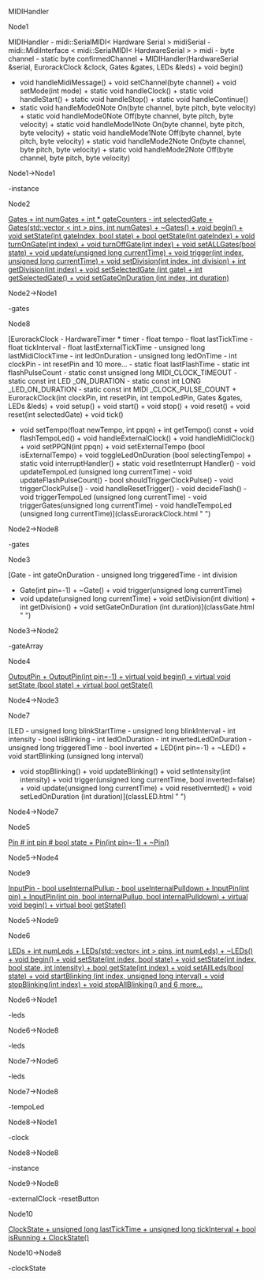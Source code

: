 MIDIHandler

Node1

MIDIHandler - midi::SerialMIDI\< Hardware Serial \> midiSerial -
midi::MidiInterface \< midi::SerialMIDI\< HardwareSerial \> \> midi -
byte channel - static byte confirmedChannel + MIDIHandler(HardwareSerial
&serial, EurorackClock &clock, Gates &gates, LEDs &leds) + void begin()
+ void handleMidiMessage() + void setChannel(byte channel) + void
setMode(int mode) + static void handleClock() + static void
handleStart() + static void handleStop() + static void handleContinue()
+ static void handleMode0Note On(byte channel, byte pitch, byte
velocity) + static void handleMode0Note Off(byte channel, byte pitch,
byte velocity) + static void handleMode1Note On(byte channel, byte
pitch, byte velocity) + static void handleMode1Note Off(byte channel,
byte pitch, byte velocity) + static void handleMode2Note On(byte
channel, byte pitch, byte velocity) + static void handleMode2Note
Off(byte channel, byte pitch, byte velocity)

Node1-\>Node1

-instance

Node2

[Gates + int numGates + int \* gateCounters - int selectedGate +
Gates(std::vector \< int \> pins, int numGates) + \~Gates() + void
begin() + void setState(int gateIndex, bool state) + bool getState(int
gateIndex) + void turnOnGate(int index) + void turnOffGate(int index) +
void setALLGates(bool state) + void update(unsigned long currentTime) +
void trigger(int index, unsigned long currentTime) + void
setDivision(int index, int division) + int getDivision(int index) + void
setSelectedGate (int gate) + int getSelectedGate() + void
setGateOnDuration (int index, int duration)](classGates.html " ")

Node2-\>Node1

-gates

Node8

[EurorackClock - HardwareTimer \* timer - float tempo - float
lastTickTime - float tickInterval - float lastExternalTickTime -
unsigned long lastMidiClockTime - int ledOnDuration - unsigned long
ledOnTime - int clockPin - int resetPin and 10 more\... - static float
lastFlashTime - static int flashPulseCount - static const unsigned long
MIDI\_CLOCK\_TIMEOUT - static const int LED \_ON\_DURATION - static
const int LONG \_LED\_ON\_DURATION - static const int MIDI
\_CLOCK\_PULSE\_COUNT + EurorackClock(int clockPin, int resetPin, int
tempoLedPin, Gates &gates, LEDs &leds) + void setup() + void start() +
void stop() + void reset() + void reset(int selectedGate) + void tick()
+ void setTempo(float newTempo, int ppqn) + int getTempo() const + void
flashTempoLed() + void handleExternalClock() + void handleMidiClock() +
void setPPQN(int ppqn) + void setExternalTempo (bool isExternalTempo) +
void toggleLedOnDuration (bool selectingTempo) + static void
interruptHandler() + static void resetInterrupt Handler() - void
updateTempoLed (unsigned long currentTime) - void
updateFlashPulseCount() - bool shouldTriggerClockPulse() - void
triggerClockPulse() - void handleResetTrigger() - void decideFlash() -
void triggerTempoLed (unsigned long currentTime) - void
triggerGates(unsigned long currentTime) - void handleTempoLed (unsigned
long currentTime)](classEurorackClock.html " ")

Node2-\>Node8

-gates

Node3

[Gate - int gateOnDuration - unsigned long triggeredTime - int division
+ Gate(int pin=-1) + \~Gate() + void trigger(unsigned long currentTime)
+ void update(unsigned long currentTime) + void setDivision(int
divition) + int getDivision() + void setGateOnDuration (int
duration)](classGate.html " ")

Node3-\>Node2

-gateArray

Node4

[OutputPin + OutputPin(int pin=-1) + virtual void begin() + virtual void
setState (bool state) + virtual bool
getState()](classOutputPin.html " ")

Node4-\>Node3

Node7

[LED - unsigned long blinkStartTime - unsigned long blinkInterval - int
intensity - bool isBlinking - int ledOnDuration - int
invertedLedOnDuration - unsigned long triggeredTime - bool inverted +
LED(int pin=-1) + \~LED() + void startBlinking (unsigned long interval)
+ void stopBlinking() + void updateBlinking() + void setIntensity(int
intensity) + void trigger(unsigned long currentTime, bool
inverted=false) + void update(unsigned long currentTime) + void
resetIvernted() + void setLedOnDuration (int
duration)](classLED.html " ")

Node4-\>Node7

Node5

[Pin \# int pin \# bool state + Pin(int pin=-1) +
\~Pin()](classPin.html " ")

Node5-\>Node4

Node9

[InputPin - bool useInternalPullup - bool useInternalPulldown +
InputPin(int pin) + InputPin(int pin, bool internalPullup, bool
internalPulldown) + virtual void begin() + virtual bool
getState()](classInputPin.html " ")

Node5-\>Node9

Node6

[LEDs + int numLeds + LEDs(std::vector\< int \> pins, int numLeds) +
\~LEDs() + void begin() + void setState(int index, bool state) + void
setState(int index, bool state, int intensity) + bool getState(int
index) + void setAllLeds(bool state) + void startBlinking (int index,
unsigned long interval) + void stopBlinking(int index) + void
stopAllBlinking() and 6 more\...](classLEDs.html " ")

Node6-\>Node1

-leds

Node6-\>Node8

-leds

Node7-\>Node6

-leds

Node7-\>Node8

-tempoLed

Node8-\>Node1

-clock

Node8-\>Node8

-instance

Node9-\>Node8

-externalClock -resetButton

Node10

[ClockState + unsigned long lastTickTime + unsigned long tickInterval +
bool isRunning + ClockState()](structClockState.html " ")

Node10-\>Node8

-clockState
